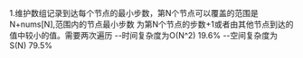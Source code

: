1.维护数组记录到达每个节点的最小步数，第N个节点可以覆盖的范围是N+nums[N],范围内的节点最小步数
为第N个节点的步数+1或者由其他节点到达的值中较小的值。需要两次遍历
--时间复杂度为O(N^2) 19.6%
--空间复杂度为S(N) 79.5%